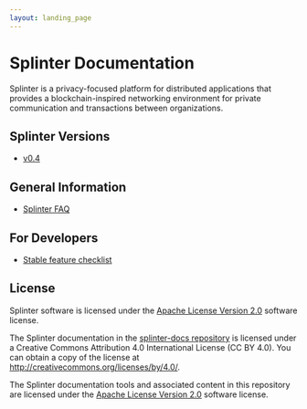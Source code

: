 ```yaml
---
layout: landing_page
---
```


# Splinter Documentation

Splinter is a privacy-focused platform for distributed applications that
provides a blockchain-inspired networking environment for private communication
and transactions between organizations.

## Splinter Versions

  * [v0.4](0.4)

## General Information

  * [Splinter FAQ](faq)

## For Developers

  * [Stable feature checklist](community/stable_feature_checklist.md)

## License

Splinter software is licensed under the [Apache License Version
2.0](https://github.com/Cargill/splinter/blob/master/LICENSE) software license.

The Splinter documentation in the
[splinter-docs repository](https://github.com/Cargill/splinter-docs)
is licensed under a Creative Commons Attribution 4.0 International License
(CC BY 4.0). You can obtain a copy of the license at
<http://creativecommons.org/licenses/by/4.0/>.

The Splinter documentation tools and associated content in this repository are
licensed under the [Apache License Version
2.0](https://github.com/Cargill/splinter/blob/master/LICENSE) software license.
